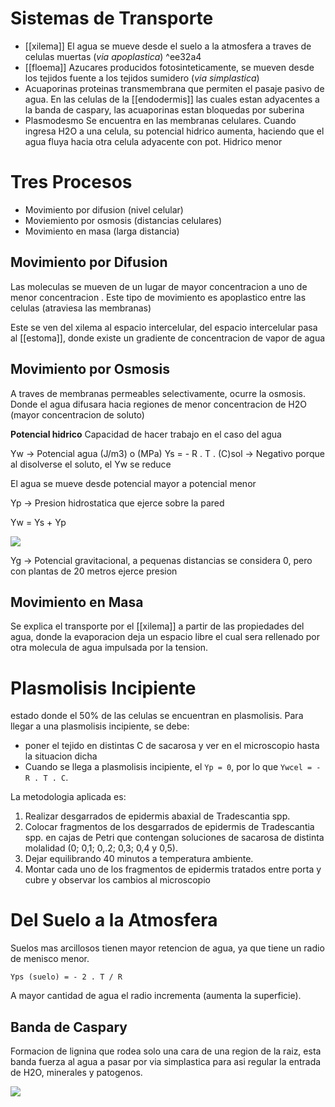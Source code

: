 # Sistemas de Transporte

- [[xilema]]
  El agua se mueve desde el suelo a la atmosfera a traves de celulas muertas (*via apoplastica*) ^ee32a4
- [[floema]]
  Azucares producidos fotosinteticamente, se mueven desde los tejidos fuente a los tejidos sumidero (*via simplastica*)
- Acuaporinas
  proteinas transmembrana que permiten el pasaje pasivo de agua.
  En las celulas de la [[endodermis]] las cuales estan adyacentes a la banda de caspary, las acuaporinas estan bloquedas por suberina
- Plasmodesmo
  Se encuentra en las membranas celulares. Cuando ingresa H2O a una celula, su potencial hidrico aumenta, haciendo que el agua fluya hacia otra celula adyacente con pot. Hidrico menor

# Tres Procesos

- Movimiento por difusion (nivel celular)
- Moviemiento por osmosis (distancias celulares)
- Movimiento en masa (larga distancia)

## Movimiento por Difusion

Las moleculas se mueven de un lugar de mayor concentracion a uno de menor concentracion .
Este tipo de movimiento es apoplastico entre las celulas (atraviesa las membranas)

Este se ven del xilema al espacio intercelular, del espacio intercelular pasa al [[estoma]], donde existe un gradiente de concentracion de vapor de agua

## Movimiento por Osmosis

A traves de membranas permeables selectivamente, ocurre la osmosis. Donde el agua difusara hacia regiones de menor concentracion de H2O (mayor concentracion de soluto)

**Potencial hidrico**
Capacidad de hacer trabajo en el caso del agua

Yw → Potencial agua (J/m3) o (MPa)
Ys = - R . T . (C)sol → Negativo porque al disolverse el soluto, el Yw se reduce

El agua se mueve desde potencial mayor a potencial menor

Yp → Presion hidrostatica que ejerce sobre la pared

Yw = Ys + Yp

![](https://i.imgur.com/nR7KKYV.png)

Yg → Potencial gravitacional, a pequenas distancias se considera 0, pero con plantas de 20 metros ejerce presion

## Movimiento en Masa

Se explica el transporte por el [[xilema]] a partir de las propiedades del agua, donde la evaporacion deja un espacio libre el cual sera rellenado por otra molecula de agua impulsada por la tension.

# Plasmolisis Incipiente

estado donde el 50% de las celulas se encuentran en plasmolisis.
Para llegar a una plasmolisis incipiente, se debe:
- poner el tejido en distintas C de sacarosa y ver en el microscopio hasta la situacion dicha
- Cuando se llega a plasmolisis incipiente, el `Yp = 0`, por lo que `Ywcel = - R . T . C`.

La metodologia aplicada es:
1. Realizar desgarrados de epidermis abaxial de Tradescantia spp.
2. Colocar fragmentos de los desgarrados de epidermis de Tradescantia spp. en cajas de Petri que contengan soluciones de sacarosa de distinta molalidad (0; 0,1; 0,.2; 0,3; 0,4 y 0,5).
3. Dejar equilibrando 40 minutos a temperatura ambiente.
4. Montar cada uno de los fragmentos de epidermis tratados entre porta y cubre y observar los cambios al microscopio

# Del Suelo a la Atmosfera

Suelos mas arcillosos tienen mayor retencion de agua, ya que tiene un radio de menisco menor.

`Yps (suelo) = - 2 . T / R`

A mayor cantidad de agua el radio incrementa (aumenta la superficie).

## Banda de Caspary

Formacion de lignina que rodea solo una cara de una region de la raiz, esta banda fuerza al agua a pasar por via simplastica para asi regular la entrada de H2O, minerales y patogenos.

![](https://i.imgur.com/oh77k73.png)
